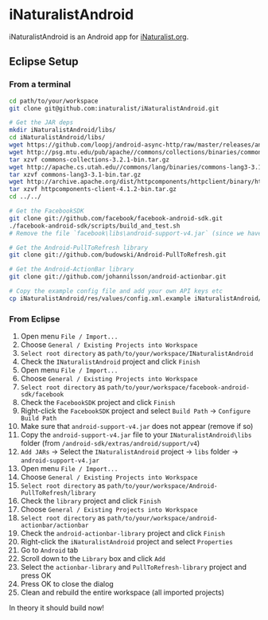 # iNaturalistAndroid

iNaturalistAndroid is an Android app for [iNaturalist.org](http://www.inaturalist.org).

## Eclipse Setup

### From a terminal

```bash
cd path/to/your/workspace
git clone git@github.com:inaturalist/iNaturalistAndroid.git

# Get the JAR deps
mkdir iNaturalistAndroid/libs/
cd iNaturalistAndroid/libs/
wget https://github.com/loopj/android-async-http/raw/master/releases/android-async-http-1.3.1.jar
wget http://psg.mtu.edu/pub/apache//commons/collections/binaries/commons-collections-3.2.1-bin.tar.gz
tar xzvf commons-collections-3.2.1-bin.tar.gz
wget http://apache.cs.utah.edu//commons/lang/binaries/commons-lang3-3.1-bin.tar.gz
tar xzvf commons-lang3-3.1-bin.tar.gz
wget http://archive.apache.org/dist/httpcomponents/httpclient/binary/httpcomponents-client-4.1.2-bin.tar.gz
tar xzvf httpcomponents-client-4.1.2-bin.tar.gz
cd ../../

# Get the FacebookSDK
git clone git://github.com/facebook/facebook-android-sdk.git
./facebook-android-sdk/scripts/build_and_test.sh
# Remove the file `facebook\libs\android-support-v4.jar` (since we have a newer copy of that file within our iNat project)

# Get the Android-PullToRefresh library
git clone git://github.com/budowski/Android-PullToRefresh.git

# Get the Android-ActionBar library
git clone git://github.com/johannilsson/android-actionbar.git

# Copy the example config file and add your own API keys etc
cp iNaturalistAndroid/res/values/config.xml.example iNaturalistAndroid/res/values/config.xml
```

### From Eclipse

1. Open menu `File / Import...`
1. Choose `General / Existing Projects into Workspace`
1. `Select root directory` as `path/to/your/workspace/INaturalistAndroid`
1. Check the `INaturalistAndroid` project and click `Finish`
1. Open menu `File / Import...`
1. Choose `General / Existing Projects into Workspace`
1. `Select root directory` as `path/to/your/workspace/facebook-android-sdk/facebook`
1. Check the `FacebookSDK` project and click `Finish`
1. Right-click the `FacebookSDK` project and select `Build Path` -> `Configure Build Path`
1. Make sure that `android-support-v4.jar` does not appear (remove if so)
1. Copy the `android-support-v4.jar` file to your `INaturalistAndroid\libs` folder (from `/android-sdk/extras/android/support/v4`)
1. `Add JARs` -> Select the `INaturalistAndroid` project -> `libs` folder -> `android-support-v4.jar`
1. Open menu `File / Import...`
1. Choose `General / Existing Projects into Workspace`
1. `Select root directory` as `path/to/your/workspace/Android-PullToRefresh/library`
1. Check the `library` project and click `Finish`
1. Choose `General / Existing Projects into Workspace`
1. `Select root directory` as `path/to/your/workspace/android-actionbar/actionbar`
1. Check the `android-actionbar-library` project and click `Finish`
1. Right-click the `iNaturalistAndroid` project and select `Properties`
1. Go to `Android` tab
1. Scroll down to the `Library` box and click `Add`
1. Select the `actionbar-library` and `PullToRefresh-library` project and press OK
1. Press OK to close the dialog
1. Clean and rebuild the entire workspace (all imported projects)

In theory it should build now!
